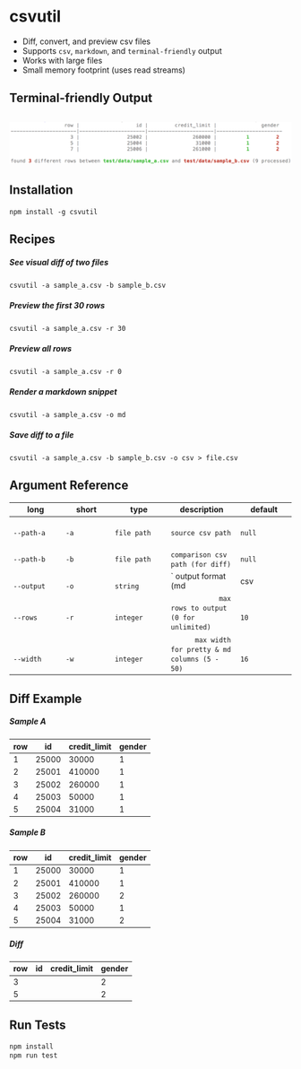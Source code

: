 # csvutil
- Diff, convert, and preview csv files
- Supports `csv`, `markdown`, and `terminal-friendly` output
- Works with large files
- Small memory footprint (uses read streams)

## Terminal-friendly Output
![screenshot](https://github.com/aaron9000/csvutil/blob/master/assets/screenshot.png)
--


## Installation
```
npm install -g csvutil
```


## Recipes

##### See visual diff of two files
```csvutil -a sample_a.csv -b sample_b.csv```

##### Preview the first 30 rows
```csvutil -a sample_a.csv -r 30```

##### Preview all rows
```csvutil -a sample_a.csv -r 0```

##### Render a markdown snippet
```csvutil -a sample_a.csv -o md```

##### Save diff to a file
```csvutil -a sample_a.csv -b sample_b.csv -o csv > file.csv```


## Argument Reference
|                                               long |                                              short |                                               type |                                        description |                                            default |
|----------------------------------------------------|----------------------------------------------------|----------------------------------------------------|----------------------------------------------------|----------------------------------------------------|
| `                                        --path-a` | `                                              -a` | `                                       file path` | `                                 source csv path` | `                                            null` |
| `                                        --path-b` | `                                              -b` | `                                       file path` | `                  comparison csv path (for diff)` | `                                            null` |
| `                                        --output` | `                                              -o` | `                                          string` | `                   output format (md|csv|pretty)` | `                                          pretty` |
| `                                          --rows` | `                                              -r` | `                                         integer` | `            max rows to output (0 for unlimited)` | `                                              10` |
| `                                         --width` | `                                              -w` | `                                         integer` | `      max width for pretty & md columns (5 - 50)` | `                                              16` |


## Diff Example

##### Sample A
|            row |             id |   credit_limit |         gender |
|----------------|----------------|----------------|----------------|
|              1 |          25000 |          30000 |              1 |
|              2 |          25001 |         410000 |              1 |
|              3 |          25002 |         260000 |              1 |
|              4 |          25003 |          50000 |              1 |
|              5 |          25004 |          31000 |              1 |

##### Sample B
|            row |             id |   credit_limit |         gender |
|----------------|----------------|----------------|----------------|
|              1 |          25000 |          30000 |              1 |
|              2 |          25001 |         410000 |              1 |
|              3 |          25002 |         260000 |              2 |
|              4 |          25003 |          50000 |              1 |
|              5 |          25004 |          31000 |              2 |

##### Diff
|            row |             id |   credit_limit |         gender |
|----------------|----------------|----------------|----------------|
|              3 |                |                |              2 |
|              5 |                |                |              2 |



## Run Tests
```
npm install
npm run test
```
